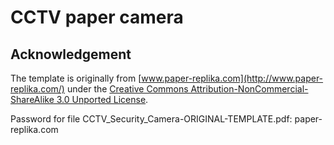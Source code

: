 CCTV paper camera
=================



Acknowledgement
---------------
The template is originally from [www.paper-replika.com](http://www.paper-replika.com/) under the
[Creative Commons Attribution-NonCommercial-ShareAlike 3.0 Unported License](https://creativecommons.org/licenses/by-nc-sa/3.0).

Password for file CCTV_Security_Camera-ORIGINAL-TEMPLATE.pdf: paper-replika.com
